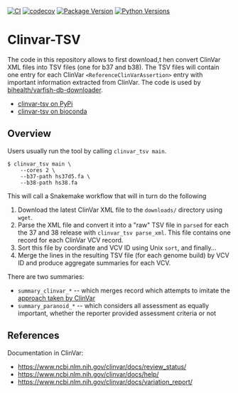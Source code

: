 [![CI](https://github.com/bihealth/clinvar-tsv/actions/workflows/ci.yml/badge.svg)](https://github.com/bihealth/clinvar-tsv/actions/workflows/ci.yml)
[![codecov](https://codecov.io/gh/bihealth/clinvar-tsv/branch/main/graph/badge.svg?token=287XB5P11T)](https://codecov.io/gh/bihealth/clinvar-tsv)
[![Package Version](https://img.shields.io/pypi/v/clinvar-tsv.svg)](https://pypi.org/project/clinvar-tsv)
[![Python Versions](https://img.shields.io/pypi/pyversions/clinvar-tsv.svg)](https://pypi.org/project/clinvar-tsv)

# Clinvar-TSV

The code in this repository allows to first download,t hen convert ClinVar XML files into TSV files (one for b37 and b38).
The TSV files will contain one entry for each ClinVar `<ReferenceClinVarAssertion>` entry with important information extracted from ClinVar.
The code is used by [bihealth/varfish-db-downloader](https://github.com/bihealth/varfish-db-downloader).

- [clinvar-tsv on PyPi](https://pypi.org/project/clinvar-tsv/)
- [clinvar-tsv on bioconda](http://bioconda.github.io/recipes/clinvar-tsv/README.html)

## Overview

Users usually run the tool by calling `clinvar_tsv main`.

```
$ clinvar_tsv main \
    --cores 2 \
    --b37-path hs37d5.fa \
    --b38-path hs38.fa
```

This will call a Snakemake workflow that will in turn do the following

1. Download the latest ClinVar XML file to the `downloads/` directory using `wget`.
2. Parse the XML file and convert it into a "raw" TSV file in `parsed` for each the 37 and 38 release with `clinvar_tsv parse_xml`.
   This file contains one record for each ClinVar VCV record.
3. Sort this file by coordinate and VCV ID using Unix `sort`, and finally...
4. Merge the lines in the resulting TSV file (for each genome build) by VCV ID and produce aggregate summaries for each VCV.

There are two summaries:

- `summary_clinvar_*` -- which merges record which attempts to imitate the [approach taken by ClinVar](https://www.ncbi.nlm.nih.gov/clinvar/docs/review_status/)
- `summary_paranoid_*` -- which considers all assessment as equally important, whether the reporter provided assessment criteria or not

## References

Documentation in ClinVar:

- https://www.ncbi.nlm.nih.gov/clinvar/docs/review_status/
- https://www.ncbi.nlm.nih.gov/clinvar/docs/help/
- https://www.ncbi.nlm.nih.gov/clinvar/docs/variation_report/
